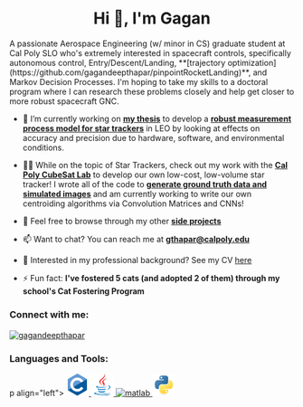 <h1 align="center">Hi 👋, I'm Gagan</h1>
A passionate Aerospace Engineering (w/ minor in CS) graduate student at Cal Poly SLO who's extremely interested in spacecraft controls, specifically autonomous control, Entry/Descent/Landing, **[trajectory optimization](https://github.com/gagandeepthapar/pinpointRocketLanding)**, and Markov Decision Processes. I'm hoping to take my skills to a doctoral program where I can research these problems closely and help get closer to more robust spacecraft GNC.

- 🔭 I’m currently working on **[my thesis](https://github.com/gagandeepthapar/StarTrackerThesis)** to develop a **[robust measurement process model for star trackers](https://github.com/gagandeepthapar/StarTrackerMPM)** in LEO by looking at effects on accuracy and precision due to hardware, software, and environmental conditions.

- 👨‍💻 While on the topic of Star Trackers, check out my work with the **[Cal Poly CubeSat Lab](https://www.polysat.org/)** to develop our own low-cost, low-volume star tracker! I wrote all of the code to **[generate ground truth data and simulated images](https://github.com/gagandeepthapar/StarTrackerImageGen)** and am currently working to write our own centroiding algorithms via Convolution Matrices and CNNs!

- 💬 Feel free to browse through my other **[side projects](https://github.com/gagandeepthapar?tab=repositories)**

- 📫 Want to chat? You can reach me at **gthapar@calpoly.edu**

- 📄 Interested in my professional background? See my CV [here](https://github.com/gagandeepthapar/gagandeepthapar/blob/main/ThaparGagandeepCV.pdf)

- ⚡ Fun fact: **I've fostered 5 cats (and adopted 2 of them) through my school's Cat Fostering Program**

<h3 align="left">Connect with me:</h3>
<p align="left">
<a href="https://linkedin.com/in/gagandeepthapar" target="blank"><img align="center" src="https://raw.githubusercontent.com/rahuldkjain/github-profile-readme-generator/master/src/images/icons/Social/linked-in-alt.svg" alt="gagandeepthapar" height="30" width="40" /></a>
</p>

<h3 align="left">Languages and Tools:</h3>
p align="left"> <a href="https://www.cprogramming.com/" target="_blank" rel="noreferrer"> <img src="https://raw.githubusercontent.com/devicons/devicon/master/icons/c/c-original.svg" alt="c" width="40" height="40"/> </a> <a href="https://www.java.com" target="_blank" rel="noreferrer"> <img src="https://raw.githubusercontent.com/devicons/devicon/master/icons/java/java-original.svg" alt="java" width="40" height="40"/> </a> <a href="https://www.mathworks.com/" target="_blank" rel="noreferrer"> <img src="https://upload.wikimedia.org/wikipedia/commons/2/21/Matlab_Logo.png" alt="matlab" width="40" height="40"/> </a> <a href="https://www.python.org" target="_blank" rel="noreferrer"> <img src="https://raw.githubusercontent.com/devicons/devicon/master/icons/python/python-original.svg" alt="python" width="40" height="40"/> </a> </p>
